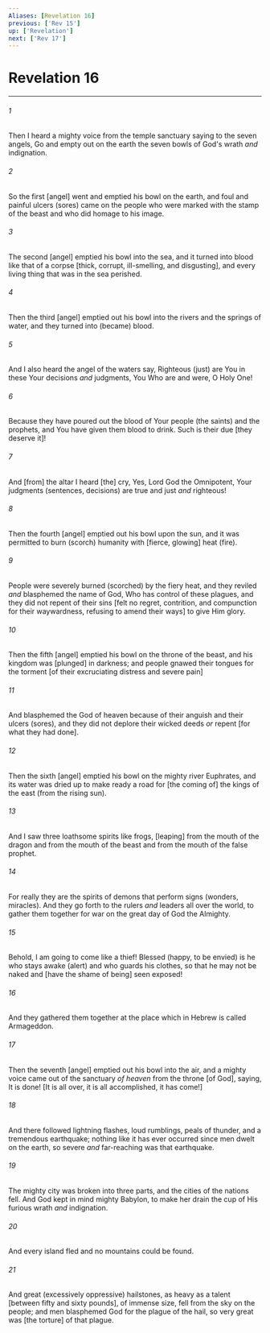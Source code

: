 ```yaml
---
Aliases: [Revelation 16]
previous: ['Rev 15']
up: ['Revelation']
next: ['Rev 17']
---
```

# Revelation 16

***














###### 1 






Then I heard a mighty voice from the temple sanctuary saying to the seven angels, Go and empty out on the earth the seven bowls of God's wrath _and_ indignation. 













###### 2 






So the first [angel] went and emptied his bowl on the earth, and foul and painful ulcers (sores) came on the people who were marked with the stamp of the beast and who did homage to his image. 













###### 3 






The second [angel] emptied his bowl into the sea, and it turned into blood like that of a corpse [thick, corrupt, ill-smelling, and disgusting], and every living thing that was in the sea perished. 













###### 4 






Then the third [angel] emptied out his bowl into the rivers and the springs of water, and they turned into (became) blood. 













###### 5 






And I also heard the angel of the waters say, Righteous (just) are You in these Your decisions _and_ judgments, You Who are and were, O Holy One! 













###### 6 






Because they have poured out the blood of Your people (the saints) and the prophets, and You have given them blood to drink. Such is their due [they deserve it]! 













###### 7 






And [from] the altar I heard [the] cry, Yes, Lord God the Omnipotent, Your judgments (sentences, decisions) are true and just _and_ righteous! 













###### 8 






Then the fourth [angel] emptied out his bowl upon the sun, and it was permitted to burn (scorch) humanity with [fierce, glowing] heat (fire). 













###### 9 






People were severely burned (scorched) by the fiery heat, and they reviled _and_ blasphemed the name of God, Who has control of these plagues, and they did not repent of their sins [felt no regret, contrition, and compunction for their waywardness, refusing to amend their ways] to give Him glory. 













###### 10 






Then the fifth [angel] emptied his bowl on the throne of the beast, and his kingdom was [plunged] in darkness; and people gnawed their tongues for the torment [of their excruciating distress and severe pain] 













###### 11 






And blasphemed the God of heaven because of their anguish and their ulcers (sores), and they did not deplore their wicked deeds _or_ repent [for what they had done]. 













###### 12 






Then the sixth [angel] emptied his bowl on the mighty river Euphrates, and its water was dried up to make ready a road for [the coming of] the kings of the east (from the rising sun). 













###### 13 






And I saw three loathsome spirits like frogs, [leaping] from the mouth of the dragon and from the mouth of the beast and from the mouth of the false prophet. 













###### 14 






For really they are the spirits of demons that perform signs (wonders, miracles). And they go forth to the rulers _and_ leaders all over the world, to gather them together for war on the great day of God the Almighty. 













###### 15 






Behold, I am going to come like a thief! Blessed (happy, to be envied) is he who stays awake (alert) and who guards his clothes, so that he may not be naked and [have the shame of being] seen exposed! 













###### 16 






And they gathered them together at the place which in Hebrew is called Armageddon. 













###### 17 






Then the seventh [angel] emptied out his bowl into the air, and a mighty voice came out of the sanctuary _of heaven_ from the throne [of God], saying, It is done! [It is all over, it is all accomplished, it has come!] 













###### 18 






And there followed lightning flashes, loud rumblings, peals of thunder, and a tremendous earthquake; nothing like it has ever occurred since men dwelt on the earth, so severe _and_ far-reaching was that earthquake. 













###### 19 






The mighty city was broken into three parts, and the cities of the nations fell. And God kept in mind mighty Babylon, to make her drain the cup of His furious wrath _and_ indignation. 













###### 20 






And every island fled and no mountains could be found. 













###### 21 






And great (excessively oppressive) hailstones, as heavy as a talent [between fifty and sixty pounds], of immense size, fell from the sky on the people; and men blasphemed God for the plague of the hail, so very great was [the torture] of that plague.
